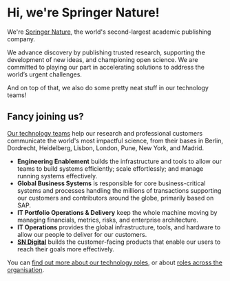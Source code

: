 # Hi, we're Springer Nature!

We're [Springer Nature](https://www.springernature.com/gp), the world's second-largest academic publishing company.

We advance discovery by publishing trusted research, supporting the development of new ideas, and championing open science. We are committed to playing our part in accelerating solutions to address the world’s urgent challenges.

And on top of that, we also do some pretty neat stuff in our technology teams!

## Fancy joining us?

[Our technology teams](https://group.springernature.com/gp/group/careers/technology) help our research and professional customers communicate the world's most impactful science, from their bases in Berlin, Dordrecht, Heidelberg, Lisbon, London, Pune, New York, and Madrid.

* **Engineering Enablement** builds the infrastructure and tools to allow our teams to build systems efficiently; scale effortlessly; and manage running systems effectively.
* **Global Business Systems** is responsible for core business-critical systems and processes handling the millions of transactions supporting our customers and contributors around the globe, primarily based on SAP.
* **IT Portfolio Operations & Delivery** keep the whole machine moving by managing financials, metrics, risks, and enterprise architecture.
* **IT Operations** provides the global infrastructure, tools, and hardware to allow our people to deliver for our customers.
* **[SN Digital](https://group.springernature.com/gp/group/careers/technology/sn-digital)** builds the customer-facing products that enable our users to reach their goals more effectively.

You can [find out more about our technology roles](https://group.springernature.com/gp/group/careers/technology), or about [roles across the organisation](https://careers.springernature.com).
